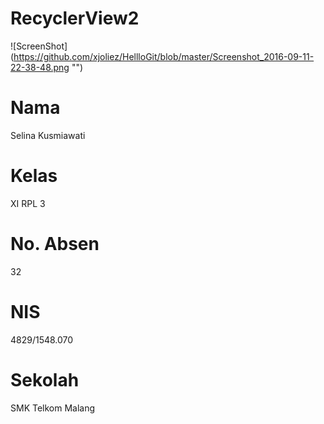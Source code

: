 # RecyclerView2
![ScreenShot] (https://github.com/xjoliez/HellloGit/blob/master/Screenshot_2016-09-11-22-38-48.png "")
# Nama 
Selina Kusmiawati
# Kelas 
XI RPL 3
# No. Absen 
32
# NIS 
4829/1548.070
# Sekolah 
SMK Telkom Malang
